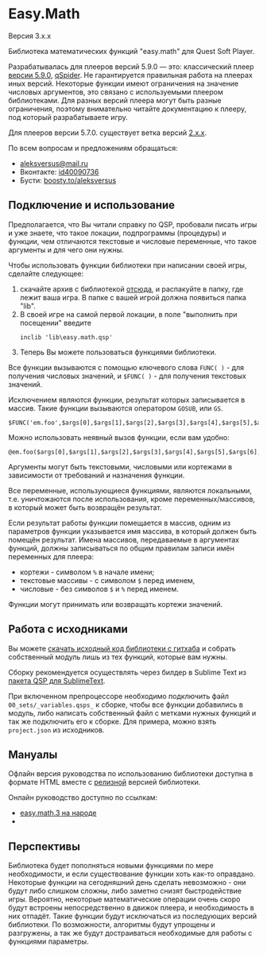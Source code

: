 # Easy.Math

Версия 3.x.x

Библиотека математических функций "easy.math" для Quest Soft Player.

Разрабатывалась для плееров версий 5.9.0 — это: классический плеер [версии 5.9.0](https://qsp.org/attachments/qsp580b7.zip), [qSpider](https://aleksversus.github.io/howdo_faq/docs/articles/qspider_0120/). Не гарантируется правильная работа на плеерах иных версий. Некоторые функции имеют ограничения на значение числовых аргументов, это связано с используемыми плеером библиотеками. Для разных версий плеера могут быть разные ограничения, поэтому внимательно читайте документацию к плееру, под который разрабатываете игру.

Для плееров версии 5.7.0. существует ветка версий [2.x.x](https://github.com/AleksVersus/easy.math).

По всем вопросам и предложениям обращаться:

* aleksversus@mail.ru
* Вконтакте: [id40090736](https://vk.com/id40090736)
* Бусти: [boosty.to/aleksversus](https://boosty.to/aleksversus)

## Подключение и использование

Предполагается, что Вы читали справку по QSP, пробовали писать игры и уже знаете, что такое локации, подпрограммы (процедуры) и функции, чем отличаются текстовые и числовые переменные, что такое аргументы и для чего они нужны.

Чтобы использовать функции библиотеки при написании своей игры, сделайте следующее:

1. скачайте архив с библиотекой [отсюда](https://github.com/AleksVersus/easy.math.3/releases), и распакуйте в папку, где лежит ваша игра. В папке с вашей игрой должна появиться папка "lib".
2. В своей игре на самой первой локации, в поле "выполнить при посещении" введите
	```qsp
	inclib 'lib\easy.math.qsp'
	```
3. Теперь Вы можете пользоваться функциями библиотеки.

Все функции вызываются с помощью ключевого слова `FUNC( )` - для получения числовых значений, и `$FUNC( )` - для получения текстовых значений.

Исключением являются функции, результат которых записывается в массив. Такие функции вызываются оператором `GOSUB`, или `GS`.

```qsp
$FUNC('em.foo',$args[0],$args[1],$args[2],$args[3],$args[4],$args[5],$args[6],$args[7],$args[8])
```

Можно использовать неявный вызов функции, если вам удобно:

```qsp
@em.foo($args[0],$args[1],$args[2],$args[3],$args[4],$args[5],$args[6],$args[7],$args[8])
```

Аргументы могут быть текстовыми, числовыми или кортежами в зависимости от требований и назначения функции.

Все переменные, использующиеся функциями, являются локальными, т.е. уничтожаются после использования, кроме переменных/массивов, в который может быть возвращён результат.

Если результат работы функции помещается в массив, одним из параметров функции указывается имя массива, в который должен быть помещён результат. Имена массивов, передаваемые в аргументах функций, должны записываться по общим правилам записи имён переменных для плеера:
- кортежи - символом `%` в начале имени;
- текстовые массивы - с символом `$` перед именем,
- числовые - без символов `$` и `%` перед именем.

Функции могут принимать или возвращать кортежи значений.

## Работа с исходниками

Вы можете [скачать исходный код библиотеки с гитхаба](https://github.com/AleksVersus/easy.math.3/tree/main/%5Bsource%5D) и собрать собственный модуль лишь из тех функций, которые вам нужны.

Сборку рекомендуется осуществлять через билдер в Sublime Text из [пакета QSP для SublimeText](https://github.com/AleksVersus/JAD_for_QSP).

При включенном препроцессоре необходимо подключить файл `00_sets/_variables.qsps_` к сборке, чтобы все функции добавились в модуль, либо написать собственный файл с метками нужных функций и так же подключить его к сборке. Для примера, можно взять `project.json` из исходников.

## Мануалы

Офлайн версия руководства по использованию библиотеки доступна в формате HTML вместе с [релизной](https://github.com/AleksVersus/easy.math.3/releases) версией библиотеки.

Онлайн руководство доступно по ссылкам:
- [easy.math.3 на народе](https://aleksversus.narod.ru/index/easy_math_3/0-73)
- 

## Перспективы

Библиотека будет пополняться новыми функциями по мере необходимости, и если существование функции хоть как-то оправдано. Некоторые функции на сегодняшний день сделать невозможно - они будут либо слишком сложны, либо заметно снизят быстродействие игры. Вероятно, некоторые математические операции очень скоро будут встроены непосредственно в движок плеера, и необходимость в них отпадёт. Такие функции будут исключаться из последующих версий библиотеки. По возможности, алгоритмы будут упрощены и разгружены, а так же будут достраиваться необходимые для работы с функциями параметры.